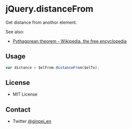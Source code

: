 # jQuery.distanceFrom

Get distance from anothor element.

See also:

* [Pythagorean theorem - Wikipedia, the free encyclopedia](http://en.wikipedia.org/wiki/Pythagorean_theorem)

## Usage

```js
var distance = $elFrom.distanceFrom($elTo);
```

## License

* MIT License

## Contact

* Twitter [@ginpei_en](https://twitter.com/ginpei_en)
